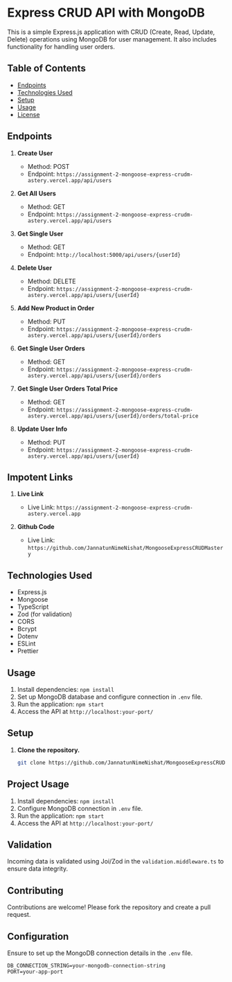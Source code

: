 # Express CRUD API with MongoDB

This is a simple Express.js application with CRUD (Create, Read, Update, Delete) operations using MongoDB for user management. It also includes functionality for handling user orders.

## Table of Contents

- [Endpoints](#endpoints)
- [Technologies Used](#technologies-used)
- [Setup](#setup)
- [Usage](#usage)
- [License](#license)

## Endpoints

1. **Create User**

   - Method: POST
   - Endpoint: `https://assignment-2-mongoose-express-crudm-astery.vercel.app/api/users`

2. **Get All Users**

   - Method: GET
   - Endpoint: `https://assignment-2-mongoose-express-crudm-astery.vercel.app/api/users`

3. **Get Single User**

   - Method: GET
   - Endpoint: `http://localhost:5000/api/users/{userId}`

4. **Delete User**

   - Method: DELETE
   - Endpoint: `https://assignment-2-mongoose-express-crudm-astery.vercel.app/api/users/{userId}`

5. **Add New Product in Order**

   - Method: PUT
   - Endpoint: `https://assignment-2-mongoose-express-crudm-astery.vercel.app/api/users/{userId}/orders`

6. **Get Single User Orders**

   - Method: GET
   - Endpoint: `https://assignment-2-mongoose-express-crudm-astery.vercel.app/api/users/{userId}/orders`

7. **Get Single User Orders Total Price**

   - Method: GET
   - Endpoint: `https://assignment-2-mongoose-express-crudm-astery.vercel.app/api/users/{userId}/orders/total-price`

8. **Update User Info**
   - Method: PUT
   - Endpoint: `https://assignment-2-mongoose-express-crudm-astery.vercel.app/api/users/{userId}`

## Impotent Links

1. **Live Link**
   - Live Link: `https://assignment-2-mongoose-express-crudm-astery.vercel.app`

2. **Github Code**
   - Live Link: `https://github.com/JannatunNimeNishat/MongooseExpressCRUDMastery`


## Technologies Used

- Express.js
- Mongoose
- TypeScript
- Zod (for validation)
- CORS
- Bcrypt
- Dotenv
- ESLint
- Prettier

## Usage

1. Install dependencies: `npm install`
2. Set up MongoDB database and configure connection in `.env` file.
3. Run the application: `npm start`
4. Access the API at `http://localhost:your-port/`

## Setup

1. **Clone the repository.**
   ```bash
   git clone https://github.com/JannatunNimeNishat/MongooseExpressCRUDMastery
   ```

## Project Usage

1. Install dependencies: `npm install`
2. Configure MongoDB connection in `.env` file.
3. Run the application: `npm start`
4. Access the API at `http://localhost:your-port/`

## Validation

Incoming data is validated using Joi/Zod in the `validation.middleware.ts` to ensure data integrity.

## Contributing

Contributions are welcome! Please fork the repository and create a pull request.

## Configuration

Ensure to set up the MongoDB connection details in the `.env` file.

```env
DB_CONNECTION_STRING=your-mongodb-connection-string
PORT=your-app-port

```
